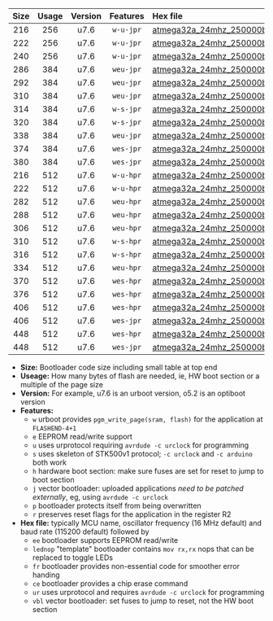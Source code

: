 |Size|Usage|Version|Features|Hex file|
|:-:|:-:|:-:|:-:|:--|
|216|256|u7.6|`w-u-jpr`|[atmega32a_24mhz_250000bps_ur_vbl.hex](https://raw.githubusercontent.com/stefanrueger/urboot/main/atmega32a_24mhz_250000bps_ur_vbl.hex)|
|222|256|u7.6|`w-u-jpr`|[atmega32a_24mhz_250000bps_lednop_ur_vbl.hex](https://raw.githubusercontent.com/stefanrueger/urboot/main/atmega32a_24mhz_250000bps_lednop_ur_vbl.hex)|
|240|256|u7.6|`w-u-jpr`|[atmega32a_24mhz_250000bps_lednop_fr_ur_vbl.hex](https://raw.githubusercontent.com/stefanrueger/urboot/main/atmega32a_24mhz_250000bps_lednop_fr_ur_vbl.hex)|
|286|384|u7.6|`weu-jpr`|[atmega32a_24mhz_250000bps_ee_ur_vbl.hex](https://raw.githubusercontent.com/stefanrueger/urboot/main/atmega32a_24mhz_250000bps_ee_ur_vbl.hex)|
|292|384|u7.6|`weu-jpr`|[atmega32a_24mhz_250000bps_ee_lednop_ur_vbl.hex](https://raw.githubusercontent.com/stefanrueger/urboot/main/atmega32a_24mhz_250000bps_ee_lednop_ur_vbl.hex)|
|310|384|u7.6|`weu-jpr`|[atmega32a_24mhz_250000bps_ee_lednop_fr_ur_vbl.hex](https://raw.githubusercontent.com/stefanrueger/urboot/main/atmega32a_24mhz_250000bps_ee_lednop_fr_ur_vbl.hex)|
|314|384|u7.6|`w-s-jpr`|[atmega32a_24mhz_250000bps_vbl.hex](https://raw.githubusercontent.com/stefanrueger/urboot/main/atmega32a_24mhz_250000bps_vbl.hex)|
|320|384|u7.6|`w-s-jpr`|[atmega32a_24mhz_250000bps_lednop_vbl.hex](https://raw.githubusercontent.com/stefanrueger/urboot/main/atmega32a_24mhz_250000bps_lednop_vbl.hex)|
|338|384|u7.6|`weu-jpr`|[atmega32a_24mhz_250000bps_ee_lednop_fr_ce_ur_vbl.hex](https://raw.githubusercontent.com/stefanrueger/urboot/main/atmega32a_24mhz_250000bps_ee_lednop_fr_ce_ur_vbl.hex)|
|374|384|u7.6|`wes-jpr`|[atmega32a_24mhz_250000bps_ee_vbl.hex](https://raw.githubusercontent.com/stefanrueger/urboot/main/atmega32a_24mhz_250000bps_ee_vbl.hex)|
|380|384|u7.6|`wes-jpr`|[atmega32a_24mhz_250000bps_ee_lednop_vbl.hex](https://raw.githubusercontent.com/stefanrueger/urboot/main/atmega32a_24mhz_250000bps_ee_lednop_vbl.hex)|
|216|512|u7.6|`w-u-hpr`|[atmega32a_24mhz_250000bps_ur.hex](https://raw.githubusercontent.com/stefanrueger/urboot/main/atmega32a_24mhz_250000bps_ur.hex)|
|222|512|u7.6|`w-u-hpr`|[atmega32a_24mhz_250000bps_lednop_ur.hex](https://raw.githubusercontent.com/stefanrueger/urboot/main/atmega32a_24mhz_250000bps_lednop_ur.hex)|
|282|512|u7.6|`weu-hpr`|[atmega32a_24mhz_250000bps_ee_ur.hex](https://raw.githubusercontent.com/stefanrueger/urboot/main/atmega32a_24mhz_250000bps_ee_ur.hex)|
|288|512|u7.6|`weu-hpr`|[atmega32a_24mhz_250000bps_ee_lednop_ur.hex](https://raw.githubusercontent.com/stefanrueger/urboot/main/atmega32a_24mhz_250000bps_ee_lednop_ur.hex)|
|306|512|u7.6|`weu-hpr`|[atmega32a_24mhz_250000bps_ee_lednop_fr_ur.hex](https://raw.githubusercontent.com/stefanrueger/urboot/main/atmega32a_24mhz_250000bps_ee_lednop_fr_ur.hex)|
|310|512|u7.6|`w-s-hpr`|[atmega32a_24mhz_250000bps.hex](https://raw.githubusercontent.com/stefanrueger/urboot/main/atmega32a_24mhz_250000bps.hex)|
|316|512|u7.6|`w-s-hpr`|[atmega32a_24mhz_250000bps_lednop.hex](https://raw.githubusercontent.com/stefanrueger/urboot/main/atmega32a_24mhz_250000bps_lednop.hex)|
|334|512|u7.6|`weu-hpr`|[atmega32a_24mhz_250000bps_ee_lednop_fr_ce_ur.hex](https://raw.githubusercontent.com/stefanrueger/urboot/main/atmega32a_24mhz_250000bps_ee_lednop_fr_ce_ur.hex)|
|370|512|u7.6|`wes-hpr`|[atmega32a_24mhz_250000bps_ee.hex](https://raw.githubusercontent.com/stefanrueger/urboot/main/atmega32a_24mhz_250000bps_ee.hex)|
|376|512|u7.6|`wes-hpr`|[atmega32a_24mhz_250000bps_ee_lednop.hex](https://raw.githubusercontent.com/stefanrueger/urboot/main/atmega32a_24mhz_250000bps_ee_lednop.hex)|
|406|512|u7.6|`wes-hpr`|[atmega32a_24mhz_250000bps_ee_lednop_fr.hex](https://raw.githubusercontent.com/stefanrueger/urboot/main/atmega32a_24mhz_250000bps_ee_lednop_fr.hex)|
|406|512|u7.6|`wes-jpr`|[atmega32a_24mhz_250000bps_ee_lednop_fr_vbl.hex](https://raw.githubusercontent.com/stefanrueger/urboot/main/atmega32a_24mhz_250000bps_ee_lednop_fr_vbl.hex)|
|448|512|u7.6|`wes-hpr`|[atmega32a_24mhz_250000bps_ee_lednop_fr_ce.hex](https://raw.githubusercontent.com/stefanrueger/urboot/main/atmega32a_24mhz_250000bps_ee_lednop_fr_ce.hex)|
|448|512|u7.6|`wes-jpr`|[atmega32a_24mhz_250000bps_ee_lednop_fr_ce_vbl.hex](https://raw.githubusercontent.com/stefanrueger/urboot/main/atmega32a_24mhz_250000bps_ee_lednop_fr_ce_vbl.hex)|

- **Size:** Bootloader code size including small table at top end
- **Useage:** How many bytes of flash are needed, ie, HW boot section or a multiple of the page size
- **Version:** For example, u7.6 is an urboot version, o5.2 is an optiboot version
- **Features:**
  + `w` urboot provides `pgm_write_page(sram, flash)` for the application at `FLASHEND-4+1`
  + `e` EEPROM read/write support
  + `u` uses urprotocol requiring `avrdude -c urclock` for programming
  + `s` uses skeleton of STK500v1 protocol; `-c urclock` and `-c arduino` both work
  + `h` hardware boot section: make sure fuses are set for reset to jump to boot section
  + `j` vector bootloader: uploaded applications *need to be patched externally*, eg, using `avrdude -c urclock`
  + `p` bootloader protects itself from being overwritten
  + `r` preserves reset flags for the application in the register R2
- **Hex file:** typically MCU name, oscillator frequency (16 MHz default) and baud rate (115200 default) followed by
  + `ee` bootloader supports EEPROM read/write
  + `lednop` "template" bootloader contains `mov rx,rx` nops that can be replaced to toggle LEDs
  + `fr` bootloader provides non-essential code for smoother error handing
  + `ce` bootloader provides a chip erase command
  + `ur` uses urprotocol and requires `avrdude -c urclock` for programming
  + `vbl` vector bootloader: set fuses to jump to reset, not the HW boot section
